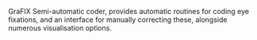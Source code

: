 GraFIX Semi-automatic coder, provides automatic routines for coding eye fixations, and an interface for manually correcting these, alongside numerous visualisation options.